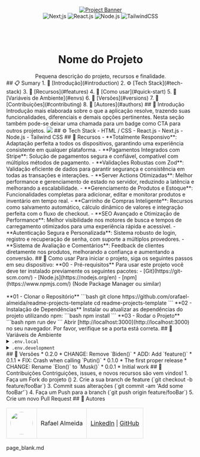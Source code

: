 <div align="center">
  <br />
    <a href="#" target="_blank">
      <img src="https://github.com/orafael-almeida/readme-projects-template/blob/main/images/banner.png?raw=true" alt="Project Banner">
    </a>
  <br />
  <div>
    <img src="https://img.shields.io/badge/-Next_JS-black?style=for-the-badge&logoColor=white&logo=next.js&color=black" alt="Next;js" />
    <img src="https://img.shields.io/badge/-React_JS-black?style=for-the-badge&logoColor=white&logo=react&color=61DAFB" alt="React.js" />
    <img src="https://img.shields.io/badge/-Node_js-black?style=for-the-badge&logoColor=white&logo=node.js&color=6DA55F" alt="Node.js" />
    <img src="https://img.shields.io/badge/-Tailwind_CSS-black?style=for-the-badge&logoColor=white&logo=tailwindcss&color=06B6D4" alt="TailwindCSS" />
  </div>
<br/><br/></br>
 
  <h1 align="center">Nome do Projeto</h1>
   <div align="center">
     Pequena descrição do projeto, recursos e finalidade.
    </div>
</div>
## 📋 <a name="table">Sumary</a>
1. 🤖 [Introdução](#introduction)
2. ⚙️ [Tech Stack](#tech-stack)
3. 🔋 [Recursos](#features)
4. 🤸 [Como usar](#quick-start)
5. 💾 [Variáveis de Ambiente](#envs)
6. 📅 [Versões](#versions)
7. 🤝 [Contribuições](#contributing)
8. 👥 [Autores](#authors)
## <a name="introduction">🤖 Introdução</a>
Introdução mais elaborada sobre o que a aplicação resolve, trazendo suas funcionalidades, diferenciais e demais opções pertinentes. Nesta seção também pode-se deixar uma chamada para um badge como CTA para outros projetos.
<a href="https://github.com/orafael-almeida/readme-projects-template" target="_blank"><img src="https://img.shields.io/badge/Deixar_uma_estrela_:)-%23121011.svg?style=for-the-badge&logo=github&logoColor=white" /></a>
## <a name="tech-stack">⚙️ Tech Stack</a>
- HTML / CSS
- React.js
- Next.js
- Node.js
- Tailwind CSS
## <a name="features">🔋 Recursos</a>
- **Totalmente Responsivo**: Adaptação perfeita a todos os dispositivos, garantindo uma experiência consistente em qualquer plataforma.
- **Pagamentos Integrados com Stripe**: Solução de pagamentos segura e confiável, compatível com múltiplos métodos de pagamento.
- **Validações Robustas com Zod**: Validação eficiente de dados para garantir segurança e consistência em todas as transações e interações.
- **Server Actions Otimizadas**: Melhor performance e gerenciamento de estado no servidor, reduzindo a latência e melhorando a escalabilidade.
- **Gerenciamento de Produtos e Estoque**: Funcionalidades completas para adicionar, editar e monitorar produtos e inventário em tempo real.
- **Carrinho de Compras Inteligente**: Recursos como salvamento automático, cálculo dinâmico de valores e integração perfeita com o fluxo de checkout.
- **SEO Avançado e Otimização de Performance**: Melhor visibilidade nos motores de busca e tempos de carregamento otimizados para uma experiência rápida e acessível.
- **Autenticação Segura e Personalizada**: Sistema robusto de login, registro e recuperação de senha, com suporte a múltiplos provedores.
- **Sistema de Avaliação e Comentários**: Feedback de clientes diretamente nos produtos, melhorando a confiança e aumentando a conversão.
## <a name="quick-start">🤸 Como usar</a>
Para iniciar o projeto, siga os seguintes passos em seu dispositivo:
**00 - Pré-requisitos**
Para usar este projeto você deve ter instalado previamente os seguintes pacotes:
- [Git](https://git-scm.com/)
- [Node.js](https://nodejs.org/en)
- [npm](https://www.npmjs.com/) (Node Package Manager ou similar)
<br/><br/>
**01 - Clonar o Repositório**
```bash
git clone https://github.com/orafael-almeida/readme-projects-template
cd readme-projects-template
```
**02 - Instalação de Dependências**
Instalar ou atualizar as dependências do projeto utilizando npm:
```bash
npm install
```
**03 - Rodar o Projeto**
```bash
npm run dev
```
Abrir [http://localhost:3000](http://localhost:3000) no seu navegador.
Por favor, verifique se a porta está correta.
## <a name="envs">💾 Variáveis de Ambiente</a>
<details>
<summary><code>.env.local</code></summary>
```
# Port where the application will run
PORT=3000
# Database connection URL
DATABASE_URL=postgresql://username:password@localhost:5432/mydatabase
# Secret key for generating JWT tokens
JWT_SECRET=my_super_secret_key
# Base URL for the API
API_BASE_URL=http://localhost:3000/api
# Execution environment (development, production, test)
NODE_ENV=development
# Email provider configuration
EMAIL_HOST=smtp.gmail.com
EMAIL_PORT=587
EMAIL_USER=myemail@gmail.com
EMAIL_PASSWORD=my_email_password
# API key for external service integration
THIRD_PARTY_API_KEY=1234567890abcdef
```
</details>
<details>
<summary><code>.env.development</code></summary>
```
# Port where the application will run
PORT=3000
# Database connection URL
DATABASE_URL=postgresql://username:password@localhost:5432/mydatabase
# Secret key for generating JWT tokens
JWT_SECRET=my_super_secret_key
# Base URL for the API
API_BASE_URL=http://localhost:3000/api
# Execution environment (development, production, test)
NODE_ENV=development
# Email provider configuration
EMAIL_HOST=smtp.gmail.com
EMAIL_PORT=587
EMAIL_USER=myemail@gmail.com
EMAIL_PASSWORD=my_email_password
# API key for external service integration
THIRD_PARTY_API_KEY=1234567890abcdef
```
</details>
## <a name="versions">📅 Versões</a>
* 0.2.0
    * CHANGE: Remove `Biden()`
    * ADD: Add `feature()`
* 0.1.1
    * FIX: Crash when calling `Putin()`
* 0.1.0
    * The first proper release
    * CHANGE: Rename `Elon()` to `Musk()`
* 0.0.1
    * Initial work
## <a name="constributing">🤝 Contribuições</a>
Contriguições, issues, e novos recursos são vem vindos!
1. Faça um Fork do projeto (<https://github.com/yourname/yourproject/fork>)
2. Crie a sua branch de feature (`git checkout -b feature/fooBar`)
3. Commit suas alterações (`git commit -am 'Add some fooBar'`)
4. Faça um Push para a branch (`git push origin feature/fooBar`)
5. Crie um novo Pull Request
## <a name="authors">👥 Autores</a>
<table style="border-collapse: collapse; table-layout: auto text-align: left;">
  <tbody>
    <tr>
      <td style="padding: 10px; border: 1px solid #ddd;">
        <img src="https://avatars.githubusercontent.com/u/173099475?v=4" width="60" style="border-radius: 50%; display: block; margin: 0 auto;">
      </td>
      <td style="padding: 10px; border: 1px solid #ddd;">Rafael Almeida</td>
      <td style="padding: 10px; border: 1px solid #ddd;">
        <a href="https://www.linkedin.com/in/orafael-almeida/" target="_blank">LinkedIn</a> |
        <a href="https://github.com/orafael-almeida" target="_blank">GitHub</a>
      </td>
    </tr>
  </tbody>
</table>
‎page_blank.md
